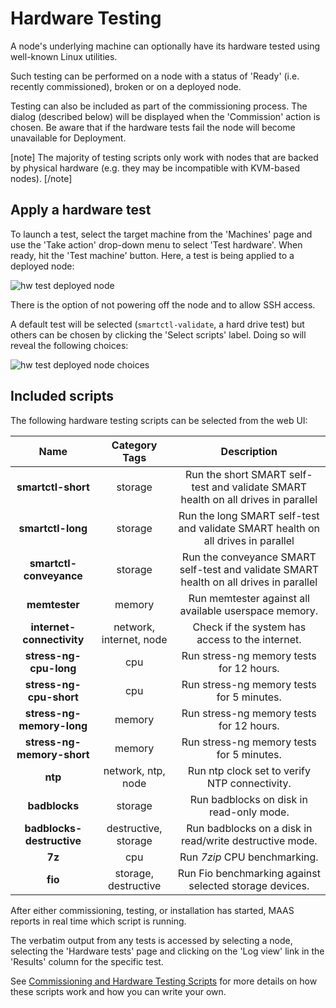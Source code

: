 <!--
Todo:
- Display test output (require metal-based nodes)
-->

# Hardware Testing

A node's underlying machine can optionally have its hardware tested using
well-known Linux utilities.

Such testing can be performed on a node with a status of 'Ready' (i.e. recently
commissioned), broken or on a deployed node.

Testing can also be included as part of the commissioning process. The dialog
(described below) will be displayed when the 'Commission' action is chosen. Be
aware that if the hardware tests fail the node will become unavailable for
Deployment.

[note]
The majority of testing scripts only work with nodes that are backed by
physical hardware (e.g. they may be incompatible with KVM-based nodes).
[/note]


## Apply a hardware test

To launch a test, select the target machine from the 'Machines' page and use
the 'Take action' drop-down menu to select 'Test hardware'. When ready, hit the
'Test machine' button. Here, a test is being applied to a deployed node:

![hw test deployed node][img__hw-testing-deployed]

There is the option of not powering off the node and to allow SSH access.

A default test will be selected (`smartctl-validate`, a hard drive test) but
others can be chosen by clicking the 'Select scripts' label. Doing so will
reveal the following choices:

![hw test deployed node choices][img__hw-testing-deployed-choices]

## Included scripts

The following hardware testing scripts can be selected from the web UI:

| Name                       | Category Tags   | Description
|:-:                         |:-:      | :-:
| **smartctl-short** | storage | Run the short SMART self-test and validate SMART health on all drives in parallel |
| **smartctl-long**  | storage | Run the long SMART self-test and validate SMART health on all drives in parallel |
| **smartctl-conveyance** | storage | Run the conveyance SMART self-test and validate SMART health on all drives in parallel |
| **memtester** | memory | Run memtester against all available userspace memory. |
| **internet-connectivity** | network, internet, node | Check if the system has access to the internet. |
| **stress-ng-cpu-long** | cpu | Run stress-ng memory tests for 12 hours. |
| **stress-ng-cpu-short** | cpu | Run stress-ng memory tests for 5 minutes. |
| **stress-ng-memory-long** | memory | Run stress-ng memory tests for 12 hours. |
| **stress-ng-memory-short** | memory | Run stress-ng memory tests for 5 minutes. |
| **ntp** | network, ntp, node | Run ntp clock set to verify NTP connectivity. |
| **badblocks** | storage | Run badblocks on disk in read-only mode. |
| **badblocks-destructive** | destructive, storage | Run badblocks on a disk in read/write destructive mode. |
| **7z** | cpu | Run *7zip* CPU benchmarking. |
| **fio** | storage, destructive | Run Fio benchmarking against selected storage devices. |

After either commissioning, testing, or installation has started, MAAS reports
in real time which script is running.

The verbatim output from any tests is accessed by selecting a node, selecting
the 'Hardware tests' page and clicking on the 'Log view' link in the 'Results'
column for the specific test.

See [Commissioning and Hardware Testing Scripts][nodes-hw-scripts] for more details on how
these scripts work and how you can write your own.

<!-- LINKS -->
[nodes-hw-scripts]: nodes-scripts.md

<!-- IMAGES -->
[img__hw-testing-deployed]: ../media/nodes-hw-testing__2.4_deployed.png
[img__hw-testing-deployed-choices]: ../media/nodes-hw-testing__2.4_deployed-choices.png

